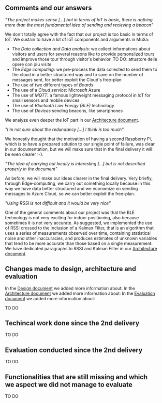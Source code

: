 ## Comments and our answers

*"The project makes sense [...] but in terms of IoT is basic, there is nothing more than the most fundamental idea of sending and recieving a beacon"* <br>

We don't totally agree with the fact that our project is too basic in terms of IoT. We sustain to have a lot of IoT components and arguments in MuSa:
- The *Data collection and Data analysis*: we collect informations about visitors and users for several reasons like to provide personalized tours and improve those tour through visitor's behavior. TO DO: attuatore delle opere con piu visite
- The *Edge computing*: we pre-process the data collected to send them to the cloud in a better structured way and to save on the number of messages sent, for better exploit the Cloud's free-plan
- The use of two different types of *Boards*
- The use of a *Cloud service*: Microsoft Azure
- The use of *MQTT*: a famous lightweight messaging protocol in IoT for small sensors and mobile devices
- The use of *Bluetooth Low Energy (BLE)* technology
- The use of *Devices* sending beacons, like smartphones

We analyze even deeper the IoT part in our [Architecture document](docs/Architecture.md).


*"I'm not sure about the redundancy [...] I think is too much"* <br>

We honestly thought that the motivation of having a second Raspberry Pi, which is to have a prepared solution to our single point of failure, was clear in our documentation, but we will make sure that in the final delivery it will be even clearer :-).


*"The idea of carrying out locally is interesting [...] but is not described properly in the document"* <br>

As before, we will make our ideas clearer in the final delivery. Very briefly, through Edge-computing, we carry out something locally because in this way we have data better structured and we economize on sending messages to Azure Cloud, so we can better exploit the free-plan. 

*"Using RSSI is not difficult and it would be very nice"*<br>

One of the general comments about our project was that the BLE technology is not very exciting for indoor positioning, also because sometimes it is not very accurate. As suggested, we implemented the use of RSSI crossed to the inclusion of a Kalman Filter, that is an algorithm that uses a series of measurements observed over time, containing statistical noise and other inaccuracies, and produces estimates of unknown variables that tend to be more accurate than those based on a single measurement. We have dedicated paragraphs to RSSI and Kalman Filter in our [Architecture document](docs/Architecture.md).


## Changes made to design, architecture and evaluation
In the [Design document](docs/Design.md) we added more information about:
In the [Architecture document](docs/Architecture.md) we added more information about:
In the [Evaluation document](docs/Evaluation.md) we added more information about:

TO DO

## Techincal work done since the 2nd delivery
TO DO

## Evaluation conducted since the 2nd delivery 
TO DO

## Functionalities that are still missing and which we aspect we did not manage to evaluate
TO DO